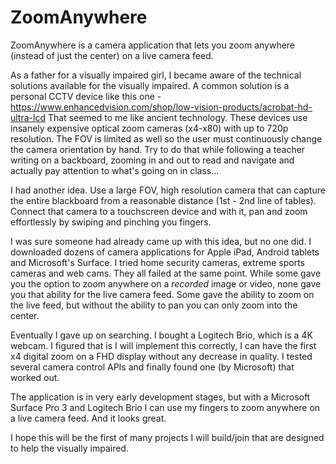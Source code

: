 # ZoomAnywhere
ZoomAnywhere is a camera application that lets you zoom anywhere (instead of just the center) on a live camera feed. 

As a father for a visually impaired girl, I became aware of the technical solutions available for the visually impaired. 
A common solution is a personal CCTV device like this one - https://www.enhancedvision.com/shop/low-vision-products/acrobat-hd-ultra-lcd
That seemed to me like ancient technology. 
These devices use insanely expensive optical zoom cameras (x4-x80) with up to 720p resolution.
The FOV is limited as well so the user must continuously change the camera orientation by hand. 
Try to do that while following a teacher writing on a backboard, zooming in and out to read and navigate and actually pay attention to what's going on in class...

I had another idea.
Use a large FOV, high resolution camera that can capture the entire blackboard from a reasonable distance (1st - 2nd line of tables).
Connect that camera to a touchscreen device and with it, pan and zoom effortlessly by swiping and pinching you fingers. 

I was sure someone had already came up with this idea, but no one did.
I downloaded dozens of camera applications for Apple iPad, Android tablets and Microsoft's Surface.
I tried home security cameras, extreme sports cameras and web cams. 
They all failed at the same point.
While some gave you the option to zoom anywhere on a *recorded* image or video, none gave you that ability for the live camera feed.
Some gave the ability to zoom on the live feed, but without the ability to pan you can only zoom into the center.

Eventually I gave up on searching. I bought a Logitech Brio, which is a 4K webcam. 
I figured that is I will implement this correctly, I can have the first x4 digital zoom on a FHD display without any decrease in quality. 
I tested several camera control APIs and finally found one (by Microsoft) that worked out.

The application is in very early development stages, but with a Microsoft Surface Pro 3 and Logitech Brio I can use my fingers to zoom anywhere on a live camera feed.
And it looks great.

I hope this will be the first of many projects I will build/join that are designed to help the visually impaired.

